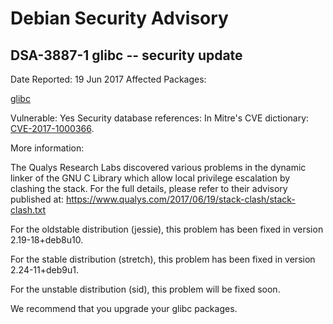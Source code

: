 
Debian Security Advisory
========================


DSA-3887-1 glibc -- security update
-----------------------------------



Date Reported:
19 Jun 2017
Affected Packages:

[glibc](https://packages.debian.org/src:glibc)

Vulnerable:
Yes
Security database references:
In Mitre's CVE dictionary: [CVE-2017-1000366](https://security-tracker.debian.org/tracker/CVE-2017-1000366).  

More information:

The Qualys Research Labs discovered various problems in the dynamic
linker of the GNU C Library which allow local privilege escalation by
clashing the stack. For the full details, please refer to their advisory
published at:
<https://www.qualys.com/2017/06/19/stack-clash/stack-clash.txt>


For the oldstable distribution (jessie), this problem has been fixed
in version 2.19-18+deb8u10.


For the stable distribution (stretch), this problem has been fixed in
version 2.24-11+deb9u1.


For the unstable distribution (sid), this problem will be fixed soon.


We recommend that you upgrade your glibc packages.





